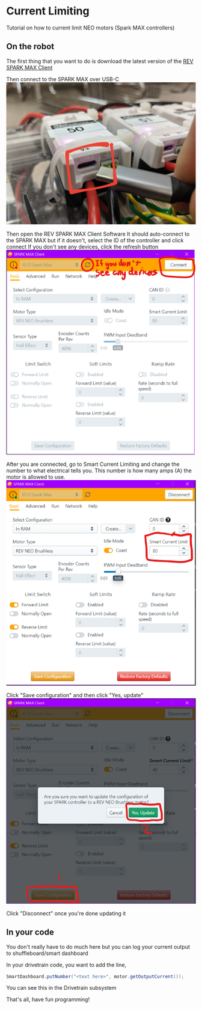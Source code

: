 # Current Limiting

Tutorial on how to current limit NEO motors (Spark MAX controllers)

## On the robot

The first thing that you want to do is download the latest version of the [REV SPARK MAX Client](http://www.revrobotics.com/sparkmax-software/#spark-max-client-application)

Then connect to the SPARK MAX over USB-C
![alt text](imgs\SPARK-MAX-USB-C.jpg)

Then open the REV SPARK MAX Client Software
It should auto-connect to the SPARK MAX but if it doesn't, select the ID of the controller and click connect
If you don't see any devices, click the refresh button
![alt text](imgs\Client-Connect.png)

After you are connected, go to Smart Current Limiting and change the number to what electrical tells you.
This number is how many amps (A) the motor is allowed to use.
![alt text](imgs\Current-Limit-1.png)

Click "Save configuration" and then click "Yes, update"
![alt text](imgs\Saving.png)

Click "Disconnect" once you're done updating it

## In your code

You don't really have to do much here but you can log your current output to shuffleboard/smart dashboard

In your drivetrain code, you want to add the line,

```java
SmartDashboard.putNumber("<text here>", motor.getOutputCurrent());
```

You can see this in the Drivetrain subsystem

That's all, have fun programming!
